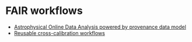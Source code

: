 # FAIR workflows

* [Astrophysical Online Data Analysis powered by provenance data model](https://pos.sissa.it/357/072)
* [Reusable cross-calibration workflows](https://doi.org/10.5281/zenodo.3559528) 
